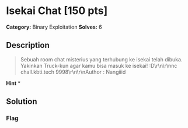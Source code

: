 # Isekai Chat [150 pts]

**Category:** Binary Exploitation
**Solves:** 6

## Description
>Sebuah room chat misterius yang terhubung ke isekai telah dibuka. Yakinkan Truck-kun agar kamu bisa masuk ke isekai! :D\r\n\r\nnc chall.kbti.tech 9998\r\n\r\nAuthor : Nangiiid

**Hint**
* 

## Solution

### Flag


